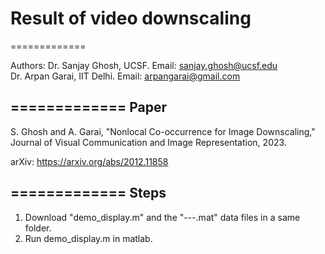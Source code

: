 # Result of video downscaling
=============

Authors: Dr. Sanjay Ghosh, UCSF.         Email: sanjay.ghosh@ucsf.edu                 
         Dr. Arpan Garai, IIT Delhi.      Email: arpangarai@gmail.com 

=============
Paper
-----
S. Ghosh and A. Garai, "Nonlocal Co-occurrence for Image Downscaling," Journal of Visual Communication and Image Representation, 2023. 

arXiv: https://arxiv.org/abs/2012.11858

=============
Steps
----

1. Download "demo_display.m" and the "---.mat" data files in a same folder.
2. Run demo_display.m in matlab.



